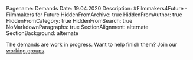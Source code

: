 Pagename: Demands
Date: 19.04.2020
Description: #Filmmakers4Future - Filmmakers for Future
HiddenFromArchive: true
HiddenFromAuthor: true
HiddenFromCategory: true
HiddenFromSearch: true
NoMarkdownParagraphs: true
SectionAlignment: alternate
SectionBackground: alternate

The demands are work in progress. Want to help finish them? Join our [working groups](/participate).
